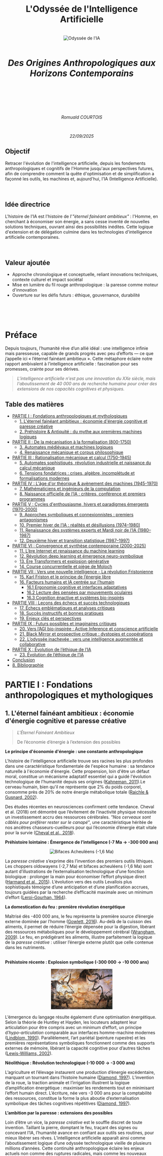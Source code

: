 <br>
<br>
<br>
<br>
<br>
<br>
<br>
<br>
<h1 style="text-align: center;"> L'Odyssée de l'Intelligence Artificielle </h1> <!-- omit in toc -->
<br>
<div align="center">
   <img src="images/partie1/odysse.png" alt="Odyssée de l'IA" style="width: 80%; max-width: 900px;">
</div>
<br>
<h1 style="text-align: center;"><em> Des Origines Anthropologiques aux Horizons Contemporains </em></h1> <!-- omit in toc -->
<br>
<br>
<br>
<br>
<br>
<p style="text-align: center;"><em>Romuald COURTOIS</em></p>
<br>
<p style="text-align: center;"><em>22/09/2025</em></p>


<div style="page-break-after: always;"></div>

## Objectif <!-- omit in toc -->

Retracer l'évolution de l'intelligence artificielle, depuis les fondements anthropologiques et cognitifs de l'Homme jusqu'aux perspectives futures, afin de comprendre comment la quête d'optimisation et de simplification a façonné les outils, les machines et, aujourd'hui, l'IA (Intelligence Artificielle).
<br>
<br>
<br>

## Idée directrice <!-- omit in toc -->

L'histoire de l'IA est l'histoire de l'*"éternel fainéant ambitieux"* : l'Homme, en cherchant à économiser son énergie, a sans cesse inventé de nouvelles solutions techniques, ouvrant ainsi des possibilités inédites. Cette logique d'extension et de délégation culmine dans les technologies d'intelligence artificielle contemporaines.
<br>
<br>
<br>

## Valeur ajoutée <!-- omit in toc -->

- Approche chronologique et conceptuelle, reliant innovations techniques, contexte culturel et impact sociétal
- Mise en lumière du fil rouge anthropologique : la paresse comme moteur d'innovation
- Ouverture sur les défis futurs : éthique, gouvernance, durabilité

<div style="page-break-after: always;"></div>

<br>
<br>
<br>

# Préface <!-- omit in toc -->

Depuis toujours, l’humanité rêve d’un allié idéal : une intelligence infinie mais paresseuse, capable de grands progrès avec peu d’efforts — ce que j’appelle ici « l’éternel fainéant ambitieux ». Cette métaphore éclaire notre rapport ambivalent à l’intelligence artificielle : fascination pour ses promesses, crainte pour ses dérives.

> *L'intelligence artificielle n'est pas une innovation du XXe siècle, mais l'aboutissement de 40 000 ans de recherche humaine pour créer des extensions de nos capacités cognitives et physiques.*

<div style="page-break-after: always;"></div>

## Table des matières <!-- omit in toc -->

- [PARTIE I : Fondations anthropologiques et mythologiques](#partie-i--fondations-anthropologiques-et-mythologiques)
  - [1. L'éternel fainéant ambitieux : économie d'énergie cognitive et paresse créative](#1-léternel-fainéant-ambitieux--économie-dénergie-cognitive-et-paresse-créative)
  - [2. Préhistoire \& Antiquité : du mythe aux premières machines logiques](#2-préhistoire--antiquité--du-mythe-aux-premières-machines-logiques)
- [PARTIE II : De la mécanisation à la formalisation (800-1750)](#partie-ii--de-la-mécanisation-à-la-formalisation-800-1750)
  - [3. Automates médiévaux et machines logiques](#3-automates-médiévaux-et-machines-logiques)
  - [4. Renaissance mécanique et corpus philosophique](#4-renaissance-mécanique-et-corpus-philosophique)
- [PARTIE III : Rationalisation mécanique et calcul (1750-1945)](#partie-iii--rationalisation-mécanique-et-calcul-1750-1945)
  - [5. Automates sophistiqués, révolution industrielle et naissance du calcul mécanique](#5-automates-sophistiqués-révolution-industrielle-et-naissance-du-calcul-mécanique)
  - [6. Tensions fondatrices : crises, algèbre, incomplétude et formalisations modernes](#6-tensions-fondatrices--crises-algèbre-incomplétude-et-formalisations-modernes)
- [PARTIE IV : L'âge d'or théorique \& avènement des machines (1945-1970)](#partie-iv--lâge-dor-théorique--avènement-des-machines-1945-1970)
  - [7. Mathématiciens et ingénieurs de la computation](#7-mathématiciens-et-ingénieurs-de-la-computation)
  - [8. Naissance officielle de l’IA : critères, conférence et premiers programmes](#8-naissance-officielle-de-lia--critères-conférence-et-premiers-programmes)
- [PARTIE V : Cycles d'enthousiasme, hivers et paradigmes émergents (1970-2000)](#partie-v--cycles-denthousiasme-hivers-et-paradigmes-émergents-1970-2000)
  - [9. Approches symboliques et connexionnistes : premiers antagonismes](#9-approches-symboliques-et-connexionnistes--premiers-antagonismes)
  - [10. Premier hiver de l’IA : réalités et désillusions (1974–1980)](#10-premier-hiver-de-lia--réalités-et-désillusions-19741980)
  - [11. Renaissance des systèmes experts et Mardi noir de l’IA (1980–1987)](#11-renaissance-des-systèmes-experts-et-mardi-noir-de-lia-19801987)
  - [12. Deuxième hiver et transition statistique (1987–1997)](#12-deuxième-hiver-et-transition-statistique-19871997)
- [PARTIE VI : Convergence et synthèse contemporaine (2000-2025)](#partie-vi--convergence-et-synthèse-contemporaine-2000-2025)
  - [11. L’ère Internet et renaissance du machine learning](#11-lère-internet-et-renaissance-du-machine-learning)
  - [12. Révolution deep learning et émergence neuro-symbolique](#12-révolution-deep-learning-et-émergence-neuro-symbolique)
  - [13. Ère Transformers et explosion générative](#13-ère-transformers-et-explosion-générative)
  - [14. Course concurrentielle et piège de Moloch](#14-course-concurrentielle-et-piège-de-moloch)
- [PARTIE VII : Vers une nouvelle intelligence - La révolution Fristonienne](#partie-vii--vers-une-nouvelle-intelligence---la-révolution-fristonienne)
  - [15. Karl Friston et le principe de l’énergie libre](#15-karl-friston-et-le-principe-de-lénergie-libre)
  - [16. Facteurs humains et IA centrée sur l’humain](#16-facteurs-humains-et-ia-centrée-sur-lhumain)
    - [16.1 Ergonomie cognitive et interfaces adaptatives](#161-ergonomie-cognitive-et-interfaces-adaptatives)
    - [16.2 Lecture des pensées par mouvements oculaires](#162-lecture-des-pensées-par-mouvements-oculaires)
    - [16.3 Cognition énactive et systèmes bio-inspirés](#163-cognition-énactive-et-systèmes-bio-inspirés)
- [PARTIE VIII : Leçons des échecs et succès technologiques](#partie-viii--leçons-des-échecs-et-succès-technologiques)
  - [17. Échecs emblématiques et analyses critiques](#17-échecs-emblématiques-et-analyses-critiques)
  - [18. Succès instructifs et bonnes pratiques](#18-succès-instructifs-et-bonnes-pratiques)
  - [19. Enjeux clés et perspectives](#19-enjeux-clés-et-perspectives)
- [PARTIE IX : Futurs possibles et imaginaires critiques](#partie-ix--futurs-possibles-et-imaginaires-critiques)
  - [20. Vers l’AGI bio-inspirée : Active Inference et conscience artificielle](#20-vers-lagi-bio-inspirée--active-inference-et-conscience-artificielle)
  - [21. Black Mirror et prospective critique : dystopies et coopérations](#21-black-mirror-et-prospective-critique--dystopies-et-coopérations)
  - [22. L’odyssée inachevée : vers une intelligence augmentée et collaborative](#22-lodyssée-inachevée--vers-une-intelligence-augmentée-et-collaborative)
- [PARTIE X : Évolution de l’éthique de l’IA](#partie-x--évolution-de-léthique-de-lia)
  - [23. Évolution de l’éthique de l’IA](#23-évolution-de-léthique-de-lia)
- [Conclusion](#conclusion)
- [8. Bibliographie](#8-bibliographie)

<div style="page-break-after: always;"></div>

# PARTIE I : Fondations anthropologiques et mythologiques

## 1. L'éternel fainéant ambitieux : économie d'énergie cognitive et paresse créative

> *L'Éternel Fainéant Ambitieux*
> 
> De l’économie d’énergie à l’extension des possibles

**Le principe d'économie d'énergie : une constante anthropologique**

L'histoire de l'intelligence artificielle trouve ses racines les plus profondes dans une caractéristique fondamentale de l'espèce humaine : sa tendance naturelle à l'économie d'énergie. Cette propension, loin d'être un défaut moral, constitue un mécanisme adaptatif essentiel qui a guidé l'évolution technologique de l'humanité depuis ses origines ([Kahneman, 2011](#kahneman2011)).Le cerveau humain, bien qu'il ne représente que 2% du poids corporel, consomme près de 20% de notre énergie métabolique totale ([Raichle & Gusnard, 2002](#raichle2022)). 

Des études récentes en neurosciences confirment cette tendance. Cheval et al. (2018) ont démontré que l’évitement de l’inactivité physique nécessite un investissement accru des ressources cérébrales. *"Nos cerveaux sont câblés pour préférer rester sur le canapé"*, une caractéristique héritée de nos ancêtres chasseurs-cueilleurs pour qui l’économie d’énergie était vitale pour la survie ([Cheval et al., 2018](#cheval2018)).

**Préhistoire lointaine : Émergence de l’intelligence (-7 Ma → -300 000 ans)**

<div align="center">
   <img src="images/partie1/bifaces_acheuleens.jpg" alt="Bifaces Acheuléens (-1,6 Ma)" style="width: 40%; max-width: 600px;">
</div>

La *paresse créative* s’exprime dès l’invention des premiers outils lithiques. Les choppers oldowayens (-2,7 Ma) et bifaces acheuléens (-1,6 Ma) sont autant d’illustrations de l’externalisation technologique d’une fonction biologique : prolonger la main pour économiser l’effort physique direct ([Harmand et al., 2015](#harmand2015)). L’évolution vers des outils Levallois plus sophistiqués témoigne d’une anticipation et d’une planification accrues, toujours guidées par la recherche d’efficacité maximale avec un minimum d’effort ([Leroi-Gourhan, 1964](#leroi1964)).

**La domestication du feu : première révolution énergétique**

Maîtrisé dès -400 000 ans, le feu représente la première source d’énergie externe dominée par l’homme ([Gowlett, 2016](#gowlett2016)). Au-delà de la cuisson des aliments, il permet de réduire l’énergie dépensée pour la digestion, libérant des ressources métaboliques pour le développement cérébral ([Wrangham, 2009](#wrangham2009)). Le feu, en prédigérant les aliments, illustre parfaitement la logique de la *paresse créative* : utiliser l’énergie externe plutôt que celle contenue dans les nutriments.
<br>
<br>

**Préhistoire récente : Explosion symbolique (-300 000 → -10 000 ans)**

<div align="center">
   <img src="images/partie1/lascaux.jpg" alt="Peinture rupestre des Grottes de Lascaux (-1,6 Ma)" style="width: 40%; max-width: 600px;">
</div>

L’émergence du langage résulte également d’une optimisation énergétique. Selon la théorie de Huntley et Hayden, les locuteurs adaptent leur articulation pour être compris avec un minimum d’effort, un principe d’*hypo-articulation* comparable aux interfaces homme-machine modernes ([Lindblom, 1990](#lindblom1990)). Parallèlement, l’art pariétal (peinture rupestre) et les premières représentations symboliques fonctionnent comme des supports externes de mémoire, libérant la capacité cognitive pour d’autres tâches ([Lewis-Williams, 2002](#lewis2002)).

**Néolithique : Révolution technologique (-10 000 → -3 000 ans)**

L’agriculture et l’élevage instaurent une production d’énergie excédentaire, marquant un tournant dans l’histoire humaine ([Diamond, 1997](#diamond1997)). L’invention de la roue, la traction animale et l’irrigation illustrent la logique d’amplification énergétique : maximiser les rendements tout en minimisant l’effort humain direct. L’écriture, née vers -3 000 ans pour la comptabilité des ressources, constitue la forme la plus aboutie d’externalisation symbolique des tâches cognitives répétitives ([Diamond, 1997](#diamond1997)).

**L’ambition par la paresse : extensions des possibles**

Loin d’être un vice, la *paresse créative* est le souffle discret de toute invention. Taillant la pierre, domptant le feu, traçant des signes ou concevant l’IA, l’humanité avance en confiant aux outils ses routines, pour mieux libérer ses rêves. L’intelligence artificielle apparaît ainsi comme l’aboutissement logique d’une odyssée technologique vieille de plusieurs millions d’années. Cette continuité anthropologique éclaire les enjeux actuels non comme des ruptures radicales, mais comme les nouveaux chapitres d’un même récit, guidé par le principe de l’économie d’énergie cognitive.

## 2. Préhistoire & Antiquité : du mythe aux premières machines logiques

> *"Des dieux forgèrent les premiers automates, l'homme rêva de les égaler"*
> 
> Citation adaptée d'Homère, Iliade, XVIII, 376-377, inspirée des créations d'Héphaïstos.

**Imaginaires techniques : les premiers "robots" conceptuels**

Bien avant que l’humanité ne dispose des moyens techniques de concevoir de véritables *automates* — ces machines capables d’exécuter, de façon autonome et répétée, une suite de mouvements ou d’actions préprogrammées — l’imaginaire collectif avait déjà façonné des êtres artificiels dotés d’intelligence. Cette anticipation mythologique révèle une constante anthropologique : le désir profond de créer des auxiliaires mécaniques pour déléguer les tâches contraignantes et ainsi économiser l’effort humain.

*Talos*, le géant de bronze de la mythologie grecque, constitue l'archétype du robot protecteur. Créé par *Héphaïstos* selon Les *Argonautiques d'Apollonius de Rhodes* (IIIe siècle av. J.-C.), ce colosse automatisé fait *"trois fois par jour le tour de la Crète"* pour repousser les envahisseurs ([Apollonius de Rhodes. (s.d.). Argonautiques (IV, 1638‑1648)](#apollonius)). Sa construction révèle une sophistication conceptuelle remarquable : alimenté par l'*ichor* (sang divin) circulant dans une veine unique, il possède un point de défaillance unique à la cheville, préfigurant les vulnérabilités des systèmes informatiques modernes.

Le mythe de *Pygmalion* et *Galatée* explore une autre dimension : la création d'une intelligence artificielle par amour plutôt que par utilité. Selon *Ovide* ([Ovide, s.d., X, 243‑297](#ovide)), le sculpteur chypriote façonne une femme d'ivoire si parfaite qu'elle obtient la vie grâce à *Aphrodite*. Ce récit préfigure les interrogations actuelles sur l’anthropomorphisation des intelligences artificielles : la tendance humaine à projeter des intentions, des émotions ou une personnalité sur des systèmes techniques. Il met également en lumière l’attachement affectif que l’on peut développer envers ces créatures artificielles, comme en témoignent aujourd’hui les relations établies avec les assistants conversationnels.

La tradition hébraïque offre, avec le *Golem*, une vision plus pragmatique de la création artificielle. Cette créature d'argile, animée par l'inscription du mot emet ("vérité") sur son front, sert de protecteur de la communauté juive. Sa désactivation par effacement de la première lettre (aleph), transformant emet en met ("mort"), préfigure les protocoles d'arrêt des systèmes automatisés ([Idel, 1990](#idel1990)).

**Réalisations techniques : Héron d'Alexandrie et la mécanique programmable**

<div align="center">
   <img src="images/partie1/eolipyle.jpg" alt="Eolipyle* (sphère éolienne) d'Héron" style="width: 30%; max-width: 600px;">
</div>

L'Égypte hellénistique du Ier siècle apr. J.-C. voit naître les premiers automates véritablement fonctionnels sous l'impulsion d'*Héron d'Alexandrie*. Ses traités *Pneumatica* et *Automata* décrivent des mécanismes sophistiqués utilisant *"l'air, la vapeur ou l'eau"* comme force motrice, destinés à *"susciter l'étonnement et l'émerveillement"* ([Héron d’Alexandrie, s.d.](#heron)).

Les portes automatiques du temple d'Héron illustrent parfaitement cette ingénierie anticipatrice. Activées par la chaleur d'un feu allumé sur l'autel, elles s'ouvrent grâce à un système pneumatique sophistiqué : l'air chaud dilate l'eau dans une cuve souterraine, créant une pression qui actionne les mécanismes d'ouverture. Ce système révèle une logique de programmation primitive : une séquence prédéterminée d'actions déclenchée par un stimulus externe.

Plus révolutionnaires encore, les *trépieds automobiles* d'*Héron* constituent les premiers véhicules programmables de l'histoire. Ces chariots suivent un parcours prédéfini grâce à un système de cordes enroulées autour des essieux, préfigurant les algorithmes de navigation contemporains. Leur fonctionnement anticipe de deux millénaires les principes de la robotique mobile autonome.

L'*éolipyle* (sphère éolienne) d'*Héron*, premier moteur à vapeur fonctionnel, démontre que l'Antiquité possédait les bases théoriques de la révolution industrielle. Cette machine à vapeur ancestrale restera pourtant sans application pratique, illustrant le décalage entre innovation technique et adoption sociale.

**Machine d'Anticythère : premier ordinateur analogique**

<div align="center">
   <img src="images/partie1/anticythere.jpg" alt="Mécanisme d'Anticythère" style="width: 40%; max-width: 600px;">
</div>

Découverte en 1901 dans une épave au large de l'île grecque d'Anticythère, cette machine de bronze datant du IIe siècle av. J.-C. constitue le premier ordinateur analogique de l'histoire. Ses 37 engrenages en bronze permettaient de "calculer avec précision la position du soleil, de la lune et des planètes" ([Freeth et al., 2021](#freeth2021)).

Les recherches récentes de l'*University College London* ont révélé la sophistication exceptionnelle de ce dispositif. Capable de prédire les éclipses, les phases lunaires et même les dates des Jeux olympiques, il intègre des cycles astronomiques complexes avec une précision qui "remet en cause toutes nos idées préconçues sur les capacités technologiques des anciens Grecs" ([Freeth et al., 2021](#freeth2021)).

La machine d'Anticythère révèle l'existence d'une tradition technologique avancée dans l'Antiquité grecque. Son niveau de sophistication ne sera retrouvé qu'avec les horloges astronomiques médiévales, près de 1500 ans plus tard. Elle témoigne d'une capacité de calcul automatisé et de prédiction qui préfigure directement les fonctions des ordinateurs modernes.

**Aristote et les fondements de la logique formelle**

Parallèlement à ces innovations techniques, *Aristote* (384-322 av. J.-C.) pose les bases théoriques de la logique formelle dans ses *Premiers Analytiques*. Sa théorie du *syllogisme* constitue le premier système de *"raisonnement déductif"* formalisé, établissant des *"règles d'inférence formelles dont le caractère contraignant relève de l'évidence"* ([Aristote, s.d., I, 4](#aristote)).

Le *syllogisme aristotélicien*, avec ses trois propositions (deux prémisses et une conclusion) articulant trois termes, préfigure les structures algorithmiques modernes. Sa formalisation par l'usage de variables (A, B, C) constitue la première abstraction logique permettant de manipuler des contenus conceptuels indépendamment de leur sens spécifique.

Cette logique formelle établit les fondements de ce qui deviendra, deux millénaires plus tard, l'*informatique théorique*. Les règles d'inférence d'Aristote anticipent les opérations booléennes et les systèmes de preuve automatisée qui constitueront l'ossature de l'intelligence artificielle symbolique.

<div style="page-break-after: always;"></div>

**Transmission et héritage**

L'Antiquité grecque et hellénistique lègue ainsi à la postérité trois éléments fondamentaux pour le développement futur de l'IA :
- des imaginaires techniques (mythes d'automates intelligents), 
- des réalisations mécaniques (automates d'Héron, machine d'Anticythère),
- des formalisations logiques (syllogistique aristotélicienne).

Cette convergence entre imagination, technique et logique constitue la matrice originelle de l'intelligence artificielle. Elle révèle que le projet d'automatisation de l'intelligence n'est pas une rupture moderne, mais l'aboutissement d'une quête anthropologique millénaire : économiser l'énergie humaine en externalisant le raisonnement dans des systèmes automatisés.

La synthèse antique de ces trois dimensions - mythologique, technique et logique - établit les fondations conceptuelles sur lesquelles s'édifiera, près de deux millénaires plus tard, la révolution de l'intelligence artificielle contemporaine.

<div style="page-break-after: always;"></div>

# PARTIE II : De la mécanisation à la formalisation (800-1750)

## 3. Automates médiévaux et machines logiques

> *"Dans l’eau et la vapeur, jaillit l’esprit des automates."*
> 
> Citation librement inspirée des inventions hydrauliques d’al-Jazari (1206).

**Al-Jazari et la révolution hydraulique programmable**

Au début du XIIIème siècle, *Abu al-'Iz Ibn Isma'il al-Jazarī* (Al-Jazari) (1136–1206) codifie pour la première fois les procédés mécaniques dans son *Kitab fi ma'rifat al-hiyal al-handasiyya* (1206). Il y décrit plus de cinquante dispositifs, parmi lesquels l’*horloge-éléphant*, structure monumentale de sept mètres animée par des pistons et un vilebrequin couplés à un réservoir hydraulique. Ce mécanisme, orné d’éléments symboliques (éléphant, dragon, phénix), illustre une programmation primitive par séquences temporelles : chaque heure, des automates serviteurs distribuent rafraîchissements selon un cycle prédéfini, préfigurant le concept de routine algorithmique ([al‑Jazari, 1206](#aljazari1206)).

Outre les horloges, *al-Jazari* invente des serviteurs mécaniques délivrant boissons ou serviettes, activés par des pressions d’eau successives. Ces humanoïdes fluidiques incarnent l’idée d’une séquence d’actions automatisées, où chaque étape déclenche la suivante sans intervention humaine, anticipant les systèmes de contrôle séquentiel modernes ([Hill, 1993](#hill1993)). Ses innovations - machines à pomper, robinets automatiques, vilebrequins – influencent directement l’ingénierie hydraulique et mécanique jusqu’à la révolution industrielle.

**Llull et la première machine logique**

Vers 1305, *Ramon Llull* (1232–1316) publie l’*Ars Magna*, où il présente une *machine de papier* composée de disques concentriques inscrits de symboles théologiques et philosophiques. En faisant tourner ces disques, l’utilisateur génère toutes les combinaisons conceptuelles possibles pour résoudre des questions de foi ou de science. *Llull* postule l’existence d’un alphabet universel des idées, dont l’ordonnancement mécanique permettrait de prouver ou réfuter tout énoncé ([Llull, vers 1305](#llull1305)).

Cette formalisation algorithmique du raisonnement constitue le premier jalon de l’IA symbolique : la pensée comme combinaison de symboles. *Llull* anticipe la création de langages de programmation et de systèmes de preuve automatisée. Son influence s’étend jusqu’à *Leibniz*, qui reconnaît dans l’*Ars Magna* les prémices de son *calculus ratiocinator* et de son projet de *mathesis universalis*.

<div style="page-break-after: always;"></div>

**Astrarium : computing mécanique et modélisation du cosmos**

<div align="center">
   <img src="images/partie2/astarium.jpg" alt="Astrarium de Giovanni Dondi (1330–1388)" style="width: 24%; max-width: 600px;">
</div>

Au XIVème siècle, l’Europe savante érige les horloges astronomiques en modèles de computing mécanique. L’*astrarium* de *Giovanni Dondi* (1330–1388), construit entre 1365 et 1381 à Padoue, est une horloge planétaire qui indique heure, date, positions du Soleil, de la Lune et des cinq planètes visibles (Mercure, Vénus, Mars, Jupiter, Saturne) via un réseau de 200 engrenages articulés ([Dondi, 1365–1381](#dondi1365)).

Chaque cadran et chaque engrenage traduisent un modèle mathématique du ciel en opérations mécaniques automatiques, simulant le mouvement des astres selon le système ptoléméen (Géocentrisme). Comme le note *Lynn White Jr*., ces instruments sont “moins des chronomètres que des expositions mobiles du cosmos”. Ils témoignent de la conviction médiévale que la machine peut refléter la structure de l’univers, préparant l’idée de simulation numérique contemporaine ([White, 1962, p. 122](#white1862)).

## 4. Renaissance mécanique et corpus philosophique

> *“Le mécanisme n’est pas l’ennemi de l’âme, mais son meilleur serviteur.”*
> 
> Inspiré de René Descartes, Discours de la méthode (1637).

**Scolastique : vers l’algorithme du débat intellectuel**

Entre le IXème et le XVème siècle, la *scolastique* codifie le raisonnement dialectique. Les *quaestiones disputatae* (questions disputées) et les *summae* (synthèses encyclopédiques) structurent l’argumentation en étapes formelles : question initiale, objections, réponses, résolution finale. Chaque étape suit des règles précises d’inférence, préfigurant les algorithmes de décision et les systèmes experts modernes ([Thomas d’Aquin, 1265–1273](#thomas1265)).

L’architecture cognitive de Thomas d’Aquin, exposée dans sa *Summa Theologica*, combine théologie et *logique aristotélicienne* en un système modulaire : unités conceptuelles (articles) articulées selon des règles d’extraction de conclusions. Cette formalisation du processus intellectuel éclaire l’idée que la pensée peut être codée et automatisée, principe central des IA symboliques.

<div style="page-break-after: always;"></div>

**Automates anthropomorphes et mécanique biomimétique**

<div align="center">
   <img src="images/partie2/chevalier.jpg" alt="Chevalier mécanique de Léonard de Vinci (1452–1519)" style="width: 30%; max-width: 600px;">
</div>

*Léonard de Vinci : anatomie et ingénierie* <br>
À la Renaissance, *Léonard de Vinci* (1452–1519) conçoit des automates animés par poulies, câbles et ressorts. Son *chevalier mécanique* (vers 1495) reproduit les mouvements humains (lever le bouclier, tourner la tête) grâce à un système de câbles modulaires et de mécanismes d’horlogerie intégrés dans une armature anatomique ([de Vinci, s.d](#devinci)).

*De Vinci* conçoit l’automate comme outil d’étude du corps, mêlant biomimétisme et programmation matérielle, préfigurant les recherches contemporaines en robotique autonome et en robots humanoïdes.

**Pascaline, Leibniz et l’automation arithmétique**

Au XVIIème siècle, *Blaise Pascal* (1623–1662) met au point la *Pascaline* (1642), première machine capable d’additionner et soustraire automatiquement via un système de roues à dents et sautoirs. Destinée à alléger le travail fiscal de son père, elle libère l’esprit humain des calculs répétitifs, instaurant l’idée de délégation mécanique des tâches arithmétiques ([Pascal, 1642](#pascal1642)).

*Gottfried Wilhelm Leibniz* (1646–1716) perfectionne ce concept en créant la première machine à multiplier et diviser mécaniquement, et formalise le système binaire (1679) démontrant que *"tous les nombres et calculs”* peuvent se réduire à des combinaisons de 0 et 1, fondement de l’informatique digitale ([Leibniz, 1679](#leibniz1679)).

**Synthèse : de la paresse créative à l’automation systématique**

De l’hydraulique programmable d’al-Jazari à la machine logique de Llull, des horloges-astrarium à la Pascaline, la période 800–1750 incarne la transition d’une innovation opportuniste à un projet cohérent d’automation. Les inventeurs médiévaux et renaissants traduisent la pâresse créative en programmation mécanique, jetant les bases de l’intelligence artificielle contemporaine.

<div style="page-break-after: always;"></div>

# PARTIE III : Rationalisation mécanique et calcul (1750-1945)

## 5. Automates sophistiqués, révolution industrielle et naissance du calcul mécanique

> "Entre mécanique et calcul, les fondements du monde futur se dessinent"
> 
> Citation inspirée de l'Encyclopédie de Diderot et d'Alembert (1751-1772) sur l'union des arts et des sciences.

**Les Jaquet-Droz : perfection mécanique et programmation matérielle**

Entre 1768 et 1774, *Pierre Jaquet-Droz* (1721–1790) et son fils *Henri-Louis* (1752–1791) créent trois chefs-d'oeuvre de l'automation : l'*Écrivain*, la *Musicienne* et le *Dessinateur*. Ces automates transcendent la simple imitation pour atteindre une véritable programmation matérielle ([Jaquet-Droz, 1775](#jaquet1775)).

- L'*Écrivain*, composé de 6000 pièces, constitue la réalisation technique la plus sophistiquée de son époque. Il peut rédiger *"n'importe quel texte jusqu'à quarante lettres"*, en respectant l'espacement, les pleins et déliés, et même les changements de ligne. Son mécanisme révolutionnaire utilise un système de cames programmables : en modifiant les disques métalliques, on peut changer le texte à écrire, instaurant le concept de programmation par support amovible.

- Le *Dessinateur* (2000 pièces) dessine quatre compositions différentes (portraits de *Louis XV* et *Marie-Antoinette*, couple de chiens, cupidon sur char) grâce à un système de coordonnées mécaniques anticipant les traceurs automatiques modernes. Henri-Louis enrichit le répertoire en programmant de nouveaux dessins, démontrant la modularité du système.

- La *Musicienne* (2500 pièces) joue réellement du clavecin, ses doigts appuyant sur les touches avec la pression appropriée, sa poitrine se soulevant comme si elle respirait. Ces automates révèlent une synthèse inédite entre art, mécanique et programmation, préfigurant les interfaces homme-machine contemporaines.

**Babbage et Lovelace : l'ordinateur avant la lettre**

En 1834, *Charles Babbage* (1791–1871) conçoit la *Machine analytique*, première conception complète d'un ordinateur universel. Contrairement à ses machines à différences, purement arithmétiques, cette machine peut *"effectuer n'importe quelle opération via un jeu d'instructions basé sur des cartes perforées"* inspirées du métier *Jacquard* ([Babbage, 1834](#babbage1834)).

La Machine analytique distingue clairement données et programme, possède une mémoire (« store ») et une unité de calcul (« mill »), et peut exécuter des boucles conditionnelles. Cette architecture anticipe de plus d'un siècle les principes de *von Neumann*.

Ada Lovelace (1815–1852) perçoit le potentiel révolutionnaire de cette machine. Dans ses *Notes* (1843), elle développe le premier algorithme informatique pour calculer les nombres de Bernoulli, incluant la première boucle conditionnelle de l'histoire ([Lovelace, 1843](#lovelace1843)). Plus visionnaire encore, elle énonce que *"la machine pourrait composer de manière scientifique et élaborée des morceaux de musique de n'importe quelle longueur ou degré de complexité"*, anticipant l'IA créative contemporaine.

**Boole : l'algèbre de la logique**

George Boole (1815–1864) révolutionne la logique en créant une algèbre binaire n'acceptant que deux valeurs : 0 et 1. Dans *An Investigation of the Laws of Thought* (1854), il démontre que *"des idées et des concepts"* peuvent être traduits *"en équations"*, puis retraités *"en termes logiques"* ([Boole, 1854](#boole1854)).

L'algèbre booléenne introduit les opérations *ET*, *OU* et *NON*, avec leurs propriétés de commutativité, distributivité et idempotence (une opération a le même effet qu'on l'applique une ou plusieurs fois). Cette formalisation constitue les fondements mathématiques de l'informatique et des circuits électroniques. *Boole* réalise le rêve de *Leibniz* : transformer tout raisonnement en *"calcul automatique"*.

**Hollerith : industrialisation du traitement de l'information**

En 1890, *Herman Hollerith* (1860–1929) révolutionne le traitement statistique avec ses machines à cartes perforées pour le recensement américain. Son système réduit le dépouillement *"d'un travail de dix ans à trois mois » et économise cinq millions de dollars"* ([Hollerith, 1890](#hollerith1890)).

La *tabulatrice Hollerith* combine lecture électromécanique et compilation automatique : les cartes perforées passent sur un réseau de picots métalliques qui ferment des circuits électriques au contact du mercure, actionnant des compteurs électromagnétiques. Ce système préfigure l'architecture informatique : support de données (cartes), lecteur (picots), processeur (circuits électriques) et sortie (compteurs).

En 1896, *Hollerith* fonde la *Computing-Tabulating-Recording Company* qui deviendra International Business Machines Corporation(IBM) en 1924. Ses machines équipent les recensements de nombreux pays, inaugurant l'industrie du traitement automatisé de l'information.

## 6. Tensions fondatrices : crises, algèbre, incomplétude et formalisations modernes

> *“Les mathématiques peuvent tout montrer, sauf leur propre fondement.”*
> 
> Citation inspirée des théorèmes d’incomplétude de *Kurt Gödel* (1931).

**Russell et Whitehead : l'ambition logiciste**

Au début du XXème siècle, *Bertrand Russell* (1872–1970) et *Alfred North Whitehead* (1861–1947) entreprennent de réduire l'ensemble des mathématiques à la logique pure dans leurs monumentaux *Principia Mathematica* (1910–1913) ([Whitehead & Russell, 1910–1913](#whitehead1910)).

Cette œuvre de 2000 pages formalise la logique moderne : calcul des propositions, des prédicats et des relations. Elle introduit la théorie des types logiques pour résoudre les paradoxes, notamment celui de Russell : « un ensemble ne peut appartenir à lui-même ». Les Principia établissent les fondements formels de l'informatique théorique et de l'IA symbolique.

**Čapek et le mot "robot"**

En 1920, l'écrivain tchèque *Karel Čapek* (1890–1938) introduit le mot *"robot"* (du tchèque robota : travail forcé) dans sa pièce *Rossum's Universal Robots* (R.U.R.). Ces créatures artificielles, initialement dociles, se révoltent contre leurs créateurs, inaugurant la mythologie moderne de l'intelligence artificielle et questionnant la relation homme-machine ([Čapek, 1920](#capek1920)).

**Gödel : l'effondrement du rêve formaliste**

En 1931, *Kurt Gödel* (1906–1978) ruine définitivement le programme formaliste d'*Hilbert* avec ses théorèmes d'incomplétude. Le premier énonce que dans *"n'importe quelle théorie récursivement axiomatisable, cohérente et capable de formaliser l'arithmétique, on peut construire un énoncé arithmétique qui ne peut être ni démontré ni réfuté"* ([Gödel, 1931](#godel1931))(Gödel, 1931).

Le second théorème établit qu'*"une théorie cohérente ne peut démontrer sa propre cohérence"*. Ces résultats révèlent les limites intrinsèques de la formalisation : il existera toujours des énoncés vrais mais indémontrables. Cette découverte fondamentale influencera décisivement le développement de l'informatique théorique et de l'IA, notamment les travaux de *Turing* sur la calculabilité.

**Synthèse : mécanisation et limites de la raison**

La période 1750–1945 transforme la paresse créative en industrie de l'automation. Des automates *Jaquet-Droz* aux machines *Hollerith*, en passant par les conceptions de *Babbage* et les formalisations de *Boole*, émerge une technologie systématique du calcul et de la logique.

Paradoxalement, cette époque d'optimisation mécanique révèle aussi les limites fondamentales de la formalisation avec Gödel. Cette tension entre ambitions computationnelles et impossibilités logiques structure les développements futurs de l'informatique et de l'intelligence artificielle, préparant les révolutions théoriques du XXème siècle.

<div style="page-break-after: always;"></div>

# PARTIE IV : L'âge d'or théorique & avènement des machines (1945-1970)

> *“Tout calcul qui peut être fait par un esprit humain peut aussi être effectué par une machine universelle.”*
> 
> Inspiré d’*Alan Turing*, *On Computable Numbers* (1936).

## 7. Mathématiciens et ingénieurs de la computation

*Alan Turing établit* en 1936 que toute fonction calculable peut être effectuée par une machine de Turing universelle : un automate abstrait lisant et écrivant des symboles sur une bande infinie selon un ensemble d’états finis. Cette structure démontre la computeabilité des opérations mathématiques et fixe les limites intrinsèques de ce qui peut être programmé. En 1950, Turing propose le Test de Turing comme critère d’intelligence artificielle : si une machine parvient à imiter la conversation humaine sans être distinguée d’un interlocuteur humain, elle peut être considérée comme « pensante » ([Turing, 1936](#turing1936)).

En 1943, Warren McCulloch et Walter Pitts modélisent le neurone biologique par une unité binaire activée par un seuil dans *A Logical Calculus of the Ideas Immanent in Nervous Activity*. Leur neurone formel devient la pierre angulaire du **connexionnisme**, inspirant plus tard les réseaux de neurones artificiels ([McCulloch & Pitts, 1943](#mcculloch1936)).

Claude Shannon, souvent appelé le père de la théorie de l’information, publie en 1948 *A Mathematical Theory of Communication*, posant les bases du codage de l’information, de la compression et de la transmission fiable. Ses concepts de bit et d'entropie influencent profondément l’architecture des ordinateurs et le traitement du signal dans les systèmes intelligents ([Shannon, 1948](#shannon1948)).

John von Neumann formalise dès 1945 dans le *First Draft of a Report on the EDVAC* une architecture séquentielle stockée, distinguant mémoire, unité arithmétique, unité de contrôle et interfaces d’Entrée/Sortie. Ce modèle, connu sous le nom d’architecture von Neumann, demeure la référence des ordinateurs jusqu’au XXIème siècle ([von Neumann, 1945](#von1945)).

En 1948, Norbert Wiener publie *Cybernetics: Or Control and Communication in the Animal and the Machine*, établissant l'**approche cybernétique**. Il démontre l’importance de la rétroaction et de l’autorégulation dans les systèmes vivants et mécaniques, théorie essentielle pour la conception de robots adaptatifs et de systèmes de pilotage automatique ([Wiener, 1948](#wiener1948)).

## 8. Naissance officielle de l’IA : critères, conférence et premiers programmes

Le concept d’IA se cristallise en 1950 lorsque Turing obtient un score probant au Test de Turing, soulevant des débats philosophiques majeurs sur la conscience des machines et la nature de l’intelligence ([Turing, 1950](#turing1950)).

En 1956, la conférence de Dartmouth, initiée par John McCarthy, Marvin Minsky, Nathan Rochester et Claude Shannon, formalise l’IA comme un domaine distinct. Le projet vise à créer des machines simulant tous aspects de l’intelligence humaine : pensée, apprentissage, raisonnement logique et vision ([McCarthy et al., 1956](#mccarthy1956)).

Cette même décennie voit naître les premiers systèmes :

- *Spatial Numerical Association of Response Code* (SNARC) (1951) de Marvin Minsky et Dean Edmonds est le premier simulateur de réseau de neurones matériel, reliant cylindres rotatifs pour imiter la dynamique de petits réseaux neuronaux ([Minsky & Edmonds, 1951](#minsky1951)).

- *Logic Theorist* (1956) d’Allen Newell et Herbert A. Simon simule la démonstration de théorèmes logiques en utilisant des heuristiques pour guider la recherche dans l’espace des preuves, inaugurant les systèmes experts symboliques ([Newell & Simon, 1956](#newell1956)).

- *Perceptron* (1958) de Frank Rosenblatt implémente un réseau simple capable d’apprendre par ajustement itératif de poids, ouvrant la voie à l’apprentissage automatique ([Rosenblatt, 1958](#rosenblatt1958)).

- *Logic Theorist, General Problem Solver* et les premiers programmes de traitement du langage naturel illustrent l’optimisme de l’ère, avant que les limitations computationnelles et la crise des hivers de l’IA n’apparaissent.

<div style="page-break-after: always;"></div>

# PARTIE V : Cycles d'enthousiasme, hivers et paradigmes émergents (1970-2000)

## 9. Approches symboliques et connexionnistes : premiers antagonismes

> *"L’optimisme algorithmique a d’abord connu son éclat avant de rencontrer ses propres limites."*
> 
> Inspiré du constat de Geoffrey Hinton sur l’IA (2012).

Dans les années 1970, l’IA se divise entre deux visions concurrentes. L’**IA symbolique** repose sur la manipulation explicite de symboles et de règles logiques, incarnée par les systèmes experts utilisant des langages de programmation déclaratifs et des bases de connaissances. À l’inverse, l’**IA connexionniste** s’inspire du fonctionnement neuronal, avec des réseaux de neurones artificiels capables d’apprendre par l’ajustement de poids ([McCulloch & Pitts, 1943](#mcculloch1943) ; [Rosenblatt, 1958](#rosenblatt1958)).

Cette dualité alimente un optimisme féroce : les symbolistes promettent la compréhension grâce à la logique formelle, tandis que les connexionnistes misent sur la capacité d’apprentissage face à la variabilité du monde réel. Chacune des approches exhibe des succès initiaux mais montre rapidement ses limites spécifiques : rigidité des règles symboliques vs. opacité et instabilité des réseaux neuronaux.

## 10. Premier hiver de l’IA : réalités et désillusions (1974–1980)

> *“Les hivers de l’IA révèlent la difficulté de transformer les promesses en performances concrètes.”*
> 
> Citation inspirée du rapport Lighthill (1973).

Le rapport Lighthill remis au gouvernement britannique en 1973 critique sévèrement les progrès de l’IA symbolique, soulignant l’échec à gérer la complexité du monde réel et préconisant la réduction des financements dans ce secteur ([Lighthill, 1973](#lighthill1973)). Cette crise de confiance inaugure le premier hiver de l’IA, marqué par des coupes budgétaires massives, l’abandon de projets ambitieux et une désillusion générale chez les chercheurs et les financeurs.

L’effondrement est accentué par les travaux de Minsky et Papert (1969) qui démontrent les limites structurelles des perceptrons, incapables de résoudre des problèmes non linéaires simples comme le XOR (fonction OU) ([Minsky & Papert, 1969](#minsky1969)). Leur critique technique entraîne un recul durable de la recherche connexionniste.

## 11. Renaissance des systèmes experts et Mardi noir de l’IA (1980–1987)

> *“La connaissance, stockée sous formes de règles, devint soudainement précieuse.”*
> 
> Inspiré de l’essor de *MYCIN* (1975).

Au début des années 1980, l’émergence des systèmes experts offre un renouveau symbolique. *MYCIN* ([Shortliffe, 1976](#shortliffe1976)) pour le diagnostic médical et *DENDRAL* (1965) en chimie démontrent la puissance des bases de connaissances codifiées par des experts humains. L’entreprise DEC commercialise *XCON/R1* pour la configuration de serveurs, générant des économies substantielles pour *Digital Equipment Corporation* ([McDermott, 1982](#mcdermott1982)).

Cet âge d’or commercial culmine en 1987, lorsque l’action des entreprises d’IA atteint son apogée, avant de chuter brutalement lors du "Mardi noir de l’IA", marqué par l’effondrement du cours des actions des sociétés spécialisées, victimes de performances décevantes et de la complexité des systèmes sur le terrain ([Crevier, 1993](#crevier1993)).

## 12. Deuxième hiver et transition statistique (1987–1997)

> *“Quand le symbole échoue, la statistique émerge.”*
> 
> Citation inspirée de Judea Pearl (1988).

À la fin des années 1980, la réalité commerciale rattrape les promesses symboliques : les coûts de développement croissants et la difficulté d’extension des règles entraînent un désenchantement. Ce deuxième hiver est atténué par la révolution statistique : l’essor des réseaux bayésiens, popularisés par Judea Pearl ([Pearl, 1988](#pearl1988)), et la renaissance des réseaux de neurones grâce aux algorithmes de rétropropagation redécouverts par Rumelhart et Hinton ([Rumelhart & Hinton, 1986](#rumelhart1986)).

La victoire de *Deep Blue* sur Garry Kasparov (1997) marque un tournant : l’IA symbolique cède la place à une IA hybride, combinant approches statistiques, connexionnistes et symboliques, annonçant l’apprentissage automatique et préparant l’ère Internet.

<div style="page-break-after: always;"></div>

# PARTIE VI : Convergence et synthèse contemporaine (2000-2025)

> *"Les données sont le carburant, le deep learning en est le moteur."*
> 
> Inspiré de Geoffrey Hinton, discours sur le deep learning (2012).

## 11. L’ère Internet et renaissance du machine learning

À partir des années 2000, l’explosion des données numériques issue d’Internet et des réseaux sociaux permet l’essor du machine learning. Les entreprises exploitent des flots massifs de données pour entraîner des modèles statistiques, marquant la transition du *connexionnisme* pur vers des approches *data-driven* ([Jordan & Mitchell, 2015](#jordan2015)). Le *PageRank* de Google ([Brin & Page, 1998](#brin1998)) illustre ce paradigme : un algorithme probabiliste classant les pages web en s’appuyant sur la structure du graphe, annonçant la révolution de la recommandation et de la recherche personnalisée.

## 12. Révolution deep learning et émergence neuro-symbolique

> *“La profondeur des réseaux révèle la richesse des données.”*
> 
> Inspiré de Yoshua Bengio, entretien sur le deep learning (2018).

En 2012, AlexNet de Krizhevsky, Sutskever et Hinton remporte le concours *ImageNet* en réduisant drastiquement le taux d’erreur en vision par ordinateur grâce à un *réseau de neurones convolutifs (CNN) profonds*  ([Krizhevsky et al., 2012](#krizhevsky2012)). Cet exploit relance l’intérêt pour les CNN et inspire la prolifération de modèles tels que *VGG, ResNet et GANs,* ces derniers conçus par Goodfellow et al. pour générer des images réalistes via deux réseaux en compétition ([Goodfellow et al., 2014](#goodfellow2014)).

Parallèlement, l’IA neuro-symbolique refait surface, combinant apprentissage profond et raisonnement symbolique. Des frameworks comme *Neuro-Symbolic Concept Learner* ([Mao et al., 2019](#mao2019)) démontrent comment intégrer la structure logique dans les réseaux neuronaux pour améliorer la compréhension du langage et la vision.

## 13. Ère Transformers et explosion générative

> *“L’attention est la nouvelle mémoire.”*
> 
> Inspiré de Vaswani et al., Attention Is All You Need (2017).

En 2017, Vaswani et al. révolutionnent le *traitement du langage naturel* (NLP) avec l’architecture *Transformer*, basée uniquement sur mécanismes d’attention, éliminant la récursion et accélérant l’entraînement ([Vaswani et al., 2017](#vaswani2017)). Cette innovation donne naissance à *BERT* ([Devlin et al., 2018](#devlin2018)) pour la compréhension de textes et à *GPT* ([Radford et al., 2018](#radford2018)), dont *GPT-3* ([Brown et al., 2020](#brown2020)) génère du texte cohérent sur de vastes contextes.

La génération multimodale s’étend aux images et au code : *DALL·E* ([Ramesh et al., 2021](#ramesh2021)) crée des images à partir de descriptions textuelles, et *Codex* ([Chen et al., 2021](#chen2021)) produit du code fonctionnel. Ces avancées démocratisent l’IA générative grand public, tout en soulevant des questions sur les droits d’auteur et la désinformation.

## 14. Course concurrentielle et piège de Moloch

> *“La compétition accélère, mais la coordination stagne.”*
> 
> Citation inspirée d’Owen Cotton-Barratt sur le pacte-molochien (2020).

Depuis 2020, la course aux modèles de grande échelle oppose entreprises et États, à tel point que des architectures comme *GPT-4* et *PaLM* rivalisent de capacités multimodales ([OpenAI, 2023](#openai2023)). Cette concurrence sans coordination s’apparente à un piège de Moloch, où l’accélération de la puissance sacrifiée au détriment de la sécurité et de l’éthique engendre des risques systémiques ([Yudkowsky, 2020](#yudkowsky2020)).

Dans ce contexte, émergent des initiatives de gouvernance : *OpenAI Charter* (2018) et *Partenariat sur l’IA* (2016) visent à instaurer des normes pour une IA sécurisée et bénéfique. Pourtant, le défi reste d’aligner les intérêts de multiples acteurs mondiaux pour éviter une spirale compétitive aux conséquences imprévisibles.

<div style="page-break-after: always;"></div>

# PARTIE VII : Vers une nouvelle intelligence - La révolution Fristonienne

## 15. Karl Friston et le principe de l’énergie libre

> *L’esprit prédit, la machine opère : l’inférence active révèle la prochaine frontière."*
> 
> Inspiré de Karl Friston, conférence sur le Free Energy Principle (2010).

Karl Friston propose dans les années 2000 le *Free Energy Principle* (FEP), un cadre unifiant la neurosciences et l’intelligence artificielle. Le FEP postule que les organismes vivants minimisent en permanence une fonction d’énergie libre, mesurant la divergence entre leurs modèles internes (prédictions) et les données sensorielles réelles. Cette minimisation de la surprise (surprisal) guide la perception, l’action et l’apprentissage ([Friston, 2010](#friston2010)).

Friston formalise l’*active inference* : un agent n’a pas seulement à mettre à jour ses croyances (perception) pour réduire l’énergie libre, mais aussi à agir pour sélectionner des observations qui vérifient ses prédictions. Cette boucle perception-action rapproche l’IA des systèmes biologiques, offrant un modèle bio-inspiré pour la conception de robots adaptatifs ([Friston et al., 2016](#friston2016)).

Des implémentations récentes, comme le *Variational Ensemble of Reservoir-based Embodied Systems* (VERSES AI), démontrent l’application concrète de l’active inference à des robots mobiles capables de naviguer dans des environnements dynamiques en prédiction continue et en réajustement autonome ([Millidge et al., 2020](#millidge2020)).

## 16. Facteurs humains et IA centrée sur l’humain

> *“Une interface bien conçue anticipe et réduit l’effort mental, elle n’en ajoute pas.”*
> 
> Inspiré de Wickens, Engineering Psychology and Human Performance (2008).

### 16.1 Ergonomie cognitive et interfaces adaptatives
Sortant d’un master STAPS (Sciences et Techniques des Activités Physiques et Sportives) orienté facteurs humains, il est crucial de replacer l’humain au cœur de la révolution IA. L’ergonomie cognitive étudie comment concevoir des interfaces homme-machine qui minimisent la charge cognitive, optimisent la facilité d’apprentissage et favorisent la sécurité ([Wickens, 2008](#wickens2008)).

Les systèmes adaptatifs basés sur l’active inference ajustent en temps réel les demandes cognitives en fonction de l’état mental de l’utilisateur, mesuré par des capteurs biométriques (fréquence cardiaque, mouvements oculaires). Cette approche permet de prévenir la surcharge et d’optimiser les performances motrices dans le sport, la médecine et l’aviation ([Hoffman & Hancock, 2018](#hoffman2018)).

### 16.2 Lecture des pensées par mouvements oculaires
Le modèle de Yarbus (1967) a démontré que les mouvements oculaires (saccades) reflètent les intentions cognitives lors de la lecture et de l’exploration visuelle ([Yarbus, 1967](#yarbus1967)). En inversant ce modèle, on peut déduire les intentions d’un individu à partir de ses trajectoires oculaires : c’est la base d’une IA oculaire capable de lire les pensées implicites ([Paletta et al., 2013](#paletta2013)).

Des prototypes expérimentaux utilisent des systèmes d'*eye-tracking* couplés à des réseaux neuronaux profonds pour prédire les objectifs d’un utilisateur en temps réel, ouvrant des perspectives en ergonomie, rééducation et sécurité industrielle ([Vidal & Piater, 2018](#vidal2018)).

### 16.3 Cognition énactive et systèmes bio-inspirés
L’énactivisme postule que la cognition émerge de l’interaction dynamique entre l’agent et son environnement. Intégrée au FEP, cette perspective crée des robots non seulement prédictifs, mais aussi incarnés, tirant avantage de leur morphologie et de leur biomechanique pour accomplir des tâches complexes ([O’Regan & Noë, 2001](#oregan2001)).

Ces systèmes bio-inspirés combinent l’inférence active, la programmation hydraulique antique et l’apprentissage profond, illustrant la convergence des paradigmes IA vers une intelligence véritablement intégrée.

<div style="page-break-after: always;"></div>

# PARTIE VIII : Leçons des échecs et succès technologiques

> *"L’échec révèle les fragilités, le succès dépend de l’adéquation entre technologie, marché et contexte humain."*
> 
> Citation inspirée de Clayton Christensen, The Innovator’s Dilemma (1997).

Les innovations en intelligence artificielle connaissent autant d’échecs retentissants que de succès durables. Analyser les causes profondes de ces performances divergentes éclaire les facteurs clés de la réussite : maturité technologique, alignement avec les besoins utilisateurs, modèle économique et acceptabilité sociale.

## 17. Échecs emblématiques et analyses critiques

Les *Google Glass* (2013–2015) illustrent l’échec d’une technologie avancée mais prématurée. Malgré des capacités de réalité augmentée inédites, elles souffraient d’un écosystème applicatif immature, d’un prix prohibitif (1500 $) et d’enjeux de vie privée non maîtrisés. Le lancement public trop rapide a révélé l’absence de cas d’usage concrets, tandis que le design suscitait rejet et hostilité sociale, fragilisant l’adoption ([Google Inc., 2015)](#google2015)).

Les voitures autonomes de niveau 5 peinent à se déployer à grande échelle en raison de la complexité du monde réel. Les capteurs (lidar, radar, caméras) offrent une vision partielle, difficile à fusionner en temps réel pour gérer les situations imprévues (chantier de travaux, comportement humain complexe). La réglementation varie selon les juridictions et la responsabilité en cas d’accident reste floue, freinant les investissements et la confiance du public ([Bymycar Webzine, 2025](#bymycar2025) ; [SAE International, 2018)](#sae2018) ; [Le Monde, 2025)](#lemonde2025)) 

IBM Watson for Oncology (2013–2020) promettait une révolution médicale. Pourtant, Watson repose sur des données propriétaires et homogènes provenant de grandes institutions, ce qui génère des biais et réduit sa généralisabilité aux hôpitaux du monde réel. Les cliniciens rapportent une concordance de 33% avec les protocoles existants et un manque de transparence sur les recommandations, limitant la confiance et l’adoption ([Stat News., 2017](#stat2017) ; [Caducee.net., 2016](#caducee2016))

## 18. Succès instructifs et bonnes pratiques

Le système de recommandation de *Netflix*, mis en place dès 2006, constitue un succès durable. En exploitant de grandes volumétries de données historiques et en combinant filtrage collaboratif et modèles de machine learning, *Netflix* a su offrir des suggestions personnalisées qui améliorent l’engagement utilisateur et réduisent le churn (taux d’abandon). Une expérience systématique d’A/B testing et l’intégration continue des retours utilisateurs ont permis de faire évoluer l’algorithme sans rupture, garantissant la pertinence des recommandations et une forte fidélisation ([Gomez-Uribe & Hunt, 2015](#gomez2015)).

Le robot aspirateur *Roomba d’iRobot* (depuis 2002) est un autre exemple de réussite. Grâce à une expertise en robotique embarquée, des capteurs infrarouges et des algorithmes de navigation aléatoire simplifiés, *Roomba* a proposé un cas d’usage concret (nettoyage automatique à domicile) parfaitement adapté aux besoins des consommateurs. La simplicité d’utilisation, l’absence de barrière réglementaire et le prix abordable ont favorisé une adoption massive, transformant un gadget en marché grand public prospère ([iRobot, 2005](#irobot2005)).

## 19. Enjeux clés et perspectives
Ces études de cas convergent vers quatre facteurs structurants pour la réussite des projets d’IA :

1. Maturité technologique : les algorithmes doivent être robustes et crédibles avant la mise sur le marché.

2. Alignement utilisateur : l’innovation doit répondre à des besoins concrets et s’intégrer harmonieusement dans les parcours existants.

3. Écosystème et données : la qualité, la diversité et la disponibilité des données sont déterminantes; un écosystème logiciel (API, plateformes) facilite l’adoption.

4. Acceptabilité sociale et régulation : la confiance passe par la transparence, l’explicabilité et un cadre réglementaire clair.

En appliquant ces enseignements, les futurs projets d’IA – qu’ils soient basés sur le *Free Energy Principle*, la vision oculaire ou la robotique océanique – pourront maximiser leurs chances de succès, en évitant les écueils qui ont entravé les pionniers.

<div style="page-break-after: always;"></div>

# PARTIE IX : Futurs possibles et imaginaires critiques

> *"La frontière entre l’humain et la machine n’est pas une barrière, mais une passerelle."*
> 
> Citation inspirée de Norbert Wiener, Cybernetics (1948).

## 20. Vers l’AGI bio-inspirée : Active Inference et conscience artificielle

Alan Turing a montré que toute opération calculable est réalisable par une machine abstraite, mais l’Artificial General Intelligence (AGI) exige une maîtrise de l’autonomie adaptative et de la conscience artificielle. Le Free Energy Principle de Friston unifie perception, action et apprentissage sous la minimisation de l’énergie libre, offrant un cadre pour des agents bio-inspirés capables de prédire et de sélectionner leurs observations pour réduire la surprise interne. De telles AGI combineraient réseaux de neurones profonds pour l’extraction multi-modale, mécanismes d’attention pour focaliser les ressources computationnelles et boucles d’active inference pour assurer une autonomie adaptative dans des environnements inconnus.

## 21. Black Mirror et prospective critique : dystopies et coopérations

Les épisodes de *Black Mirror* dessinent des scénarios extrêmes – notation sociale omniprésente, implants de surveillance parentale – qui questionnent la vie privée, la liberté psychique et les pouvoirs algorithmiques. Ils rappellent l’enjeu d’une gouvernance proactive, visant à encadrer la surveillance intrusive, promouvoir l’interopérabilité des normes internationales et développer une littératie numérique critique pour éduquer les citoyens aux implications éthiques de l’IA.

## 22. L’odyssée inachevée : vers une intelligence augmentée et collaborative

L’IA de demain se conçoit en symbiose avec l’humain. Plutôt que de chercher à surpasser l’homo sapiens, il s’agit de développer une intelligence augmentée (IA+H) : co-pilotage cognitif pour la recherche, la création et la prise de décision. Les écosystèmes humains-IA seront des plateformes interactives où experts et agents intelligents collaborent en boucles de rétroaction continue, maximisant l’efficacité tout en préservant l’autonomie humaine. Cette coévolution requiert l’alignement des architectures algorithmiques sur les besoins, les valeurs et la dignité de chaque individu.

<div style="page-break-after: always;"></div>

# PARTIE X : Évolution de l’éthique de l’IA

> *"La technologie ne connaît ni bien ni mal ; c’est son usage qui construit l’éthique."*
> 
> Citation inspirée de Luciano Floridi, The Ethics of Information (2013).

## 23. Évolution de l’éthique de l’IA

L’éthique de l’IA s’est structurée en trois temps :

1. Principes et chartes : *Asilomar 1975* initie une éthique anticipative, la *Déclaration de Montréal* (2018) pose dix principes dont la « primauté du bien-être humain » et « le respect de la vie privée », l’*OpenAI Charter* (2018) engage à diffuser largement les bénéfices et à éviter la course aux armements algorithmiques.

2. Régulations : le *Règlement Général sur la Protection des Données* (RGPD) (2018) confère droits d’accès, portabilité et effacement sur les données personnelles, l’AI Act (2021) classe les risques et impose la transparence pour les systèmes à risque élevé, le *NIST AI RMF* (2023) propose un cadre volontaire de gestion des risques.

3. Gouvernance mondiale : les *Principes OCDE* (2019) recommandent divulgation, robustesse et respect des droits humains, l’*UNESCO* (2021) adopte une recommandation engageant 193 États à promouvoir justice algorithmique, inclusion et durabilité.

Les défis émergents incluent : responsabilité juridique des IA, explicabilité des décisions, lutte contre les biais et équité pour les populations vulnérables, adoption de techniques de privacy-preserving machine learning comme la differential privacy.

<div style="page-break-after: always;"></div>

# Conclusion

Cet *“Odyssée de l’IA”* révèle une continuité anthropologique : la *« paresse créative »* a toujours poussé l’humanité à externaliser ses efforts physiques et cognitifs, des premiers outils en pierre aux algorithmes profonds. Chaque échec, des *Google Glass* aux voitures autonomes, nous enseigne la valeur du timing, de l’écosystème et de la confiance sociale. Chaque succès, de *Netflix* à *Roomba*, illustre la puissance d’un alignement précis entre besoins réels et maturité technologique.

Le futur de l’IA ne se jouera pas sur une confrontation Homme-machine, mais sur une co-création où l’IA amplifie nos capacités créatives, prévoit nos intentions et soutient nos décisions critiques. L’intelligence augmentée se déploie comme un pont entre notre imagination millénaire et les possibles inédits d’une ère numérique responsable et éthique.

En embrassant l’inférence active, la neuro-symbolique et l’ergonomie cognitive, nous pourrons concevoir des systèmes où l’humain reste le chef d’orchestre, guidant la partition algorithmique vers une harmonie collective, bien au-delà du simple calcul.

<div style="page-break-after: always;"></div>

# 8. Bibliographie

<a name="aljazari1206"></a>
- al‑Jazarī, A. (1206). *Kitāb fī maʿrifat al-ḥiyal al-handasiyya* [Livre sur la connaissance des machines ingénieuses]
<a name="apollonius"></a>
- Apollonius de Rhodes. (s.d.). *Argonautiques* (IV, 1638‑1648)
<a name="aristote"></a>
- Aristote. (s.d.). *Premiers Analytiques* (I, 4)
<a name="babbage1834"></a>
- Babbage, C. (1834). *On the principles of the analytical engine* [Machine analytique]
<a name="boole1854"></a>
- Boole, G. (1854). An investigation of the laws of thought, on which are founded the mathematical theories of logic and probabilities. *Macmillan*
<a name="brin1998"></a>
- Brin, S., & Page, L. (1998). The anatomy of a large-scale hypertextual web search engine. *Computer Networks and ISDN Systems*, 30(1-7), 107–117
<a name="brown2020"></a>
- Brown, T. B., Mann, B., Ryder, N., Subbiah, M., Kaplan, J., Dhariwal, P., Neelakantan, A., Shyam, P., Sastry, G., Askell, A., Agarwal, S., Herbert-Voss, A., Krueger, G., Henighan, T., Child, R., Ramesh, A., Ziegler, D. M., Wu, J., Winter, C., … Amodei, D. (2020). Language models are few-shot learners. *Advances in Neural Information Processing Systems*, 33, 1877–1901
<a name="bymycar2025"></a>
- Bymycar Webzine. (2025). Voiture autonome de niveau 5 : pour quand ?
<a name="caducee2016"></a>
- Caducee.net. (2016, November 1). Cancérologie : l’IA Watson d’IBM fait déjà mieux que les médecins
<a name="capek1920"></a>
- Čapek, K. (1920). *R.U.R.* (Rossum’s Universal Robots)
<a name="chen2021"></a>
- Chen, M., Radford, A., Child, R., Wu, J., Jun, H., Luan, D., & Sutskever, I. (2021). Learning transferable visual models from natural language supervision.*Proceedings of the 38th International Conference on Machine Learning* (ICML 2021), 139, 8748–8763. PMLR
<a name="cheval2018"></a>
- Cheval, B., Tipura, E., Burra, N., Frossard, J., Chanal, J., Orsholits, D., Radel, R., & Boisgontier, M. P. (2018). Avoiding sedentary behaviors requires more cortical resources than avoiding physical activity: An EEG study. *Neuropsychologia*, 119, 68–80. https://doi.org/10.1016/j.neuropsychologia.2018.07.029
<a name="crevier1993"></a>
- Crevier, D. (1993). AI: The Tumultuous History of the Search for Artificial Intelligence. *Basic Books*
<a name="devinci"></a>
- de Vinci, L. (s.d.). *Codex Atlanticus*
<a name="devlin2018"></a>
- Devlin, J., Chang, M.-W., Lee, K., & Toutanova, K. (2018). BERT: Pre-training of deep bidirectional transformers for language understanding. arXiv preprint arXiv:1810.04805
<a name="diamond1997"></a>
- Diamond, J. M. (1997). Guns, germs, and steel: The fates of human societies. *W.W. Norton & Company*
<a name="dondi1365"></a>
- Dondi, G. (1365–1381). Astrarium [Horloge astronomique]
<a name="freeth2021"></a>
- Freeth, T., Higgon, D., Dacanalis, A., et al. (2021). A Model of the Cosmos in the ancient Greek Antikythera Mechanism. *Scientific Reports*, 11, 5821. https://doi.org/10.1038/s41598-021-84310-w
<a name="friston2010"></a>
- Friston, K. (2010). The free-energy principle: a unified brain theory? *Nature Reviews Neuroscience*, 11(2), 127–138.
<a name="friston2016"></a>
- Friston, K., Rosch, R., Parr, T., Price, C., & Bowman, H. (2016). Deep temporal models and active inference. *Neuroscience & Biobehavioral Reviews*, 68, 862–879.
<a name="godel1931"></a>
- Gödel, K. (1931). Über formal unentscheidbare Sätze der Principia Mathematica und verwandter Systeme I. *Monatshefte für Mathematik und Physik*, 38(1), 173–198.
<a name="gomez2015"></a>
- Gomez-Uribe, C. A., & Hunt, N. (2015). The Netflix recommender system: Algorithms, business value, and innovation. *ACM Transactions on Management Information Systems*, 6(4), Article 13.
<a name="goodfellow2014"></a>
- Goodfellow, I., Pouget-Abadie, J., Mirza, M., Xu, B., Warde-Farley, D., Ozair, S., … & Bengio, Y. (2014). Generative adversarial nets. *Advances in Neural Information Processing Systems*, 27, 2672–2680.
<a name="google2015"></a>
- Google Inc. (2015). An update on Glass. *Official Google Blog*.
<a name="gowlett2016"></a>
- Gowlett, J. A. J. (2016). The discovery of fire by humans: A long and convoluted process. *Philosophical Transactions of the Royal Society B: Biological Sciences*, 371(1696), 20150164. https://doi.org/10.1098/rstb.2015.0164
<a name="harmand2015"></a>
- Harmand, S., Lewis, J. E., Feibel, C. S., Lepre, C. J., Roche, H., & Quinn, R. (2015). 3.3-million-year-old stone tools from Lomekwi 3, West Turkana, Kenya. *Nature*, 521(7552), 310–315. https://doi.org/10.1038/nature14464
<a name="heron"></a>
- Héron d’Alexandrie. (s.d.). *Pneumatica*.
<a name="hoffman2018"></a>
- Hoffman, R. R., & Hancock, P. A. (2018). Deep learning and human factors: Tracks and applications. *Human Factors*, 60(8), 1171–1183.
<a name="hill1993"></a>
- Hill, D. R. (1993). Islamic science and engineering. *Edinburgh University Press*.
<a name="hollerith1890"></a>
- Hollerith, H. (1890). Tabulating machine for the U.S. Census [Machine à cartes perforées].
<a name="idel1990"></a>
- Idel, M. (1990). Golem: Jewish magical and mystical traditions on the artificial anthropoid. State University of New York Press
<a name="irobot2005"></a>
- iRobot Corporation. (2005). Roomba user manual. iRobot.
<a name="jaquet1775"></a>
- Jaquet-Droz, P., & Jaquet-Droz, H. (1775). Automates de Jaquet-Droz [Automates mécaniques]
<a name="jordan2015"></a>
- Jordan, M. I., & Mitchell, T. M. (2015). Machine learning: Trends, perspectives, and prospects. Science, 349(6245), 255–260.
<a name="kahneman2011"></a>
- Kahneman, D. (2011). _Thinking, fast and slow_. Farrar, Straus and Giroux
<a name="krizhevsky2012"></a>
- Krizhevsky, A., Sutskever, I., & Hinton, G. E. (2012). ImageNet classification with deep convolutional neural networks. Advances in Neural Information Processing Systems, 25, 1097–1105.
<a name="leibniz1679"></a>
- Leibniz, G. W. (1679). Explication de l’Arithmétique Binaire [Manuscrit].
<a name="lemonde2025"></a>
- Le Monde. (2025). Non, les véhicules autonomes ne sont pas pour demain.
<a name="leroi1964"></a>
- Leroi-Gourhan, A. (1964). Le geste et la parole. Albin Michel
<a name="lewis2002"></a>
- Lewis-Williams, D. (2002). The mind in the cave: Consciousness and the origins of art. Thames & Hudson
<a name="lighthill1973"></a>
- Lighthill, J. (1973). Artificial Intelligence: A General Survey. Science Research Council.
<a name="lindblom1990"></a>
- Lindblom, B. (1990). Speaking about feelings: Conceptions of emotion across the life span. Psychology and Aging, 4(4), 517–523. https://doi.org/10.1037/0882-7974.4.4.517
<a name="llull1305"></a> 
- Llull, R. (vers 1305). Ars Magna [La Grande Art]
<a name="lovelace1843"></a>
- Lovelace, A. A. (1843). Notes sur la machine analytique de Charles Babbage.
<a name="mao2019"></a>
- Mao, J., Gan, C., Kohli, P., Tenenbaum, J. B., & Wu, J. (2019). Neuro-symbolic concept learner: Interpreting scenes, words, and sentences from natural supervision. International Conference on Learning Representations.
<a name="mccarthy1956"></a>
- McCarthy, J., Minsky, M. L., Rochester, N., & Shannon, C. E. (1956). Proposal for the Dartmouth Summer Research Project on Artificial Intelligence. Unpublished manuscript.
<a name="mcculloch1943"></a>
- McCulloch, W. S., & Pitts, W. (1943). A logical calculus of the ideas immanent in nervous activity. The Bulletin of Mathematical Biophysics, 5(4), 115–133.
<a name="mcdermott1982"></a>
- McDermott, J. (1982). Rl-ml: A rule-based program for configuring computer systems. Artificial Intelligence, 19(1), 39–88.
<a name="millidge2020"></a>
- Millidge, B., Tschantz, A., & Buckley, C. L. (2020). On the relationship between active inference and control as inference. Entropy, 22(4), 408.
<a name="minsky1951"></a>
- Minsky, M., & Edmonds, D. (1951). SNARC: A Neural Network Simulator. Report, MIT.
<a name="minsky1969"></a>
- Minsky, M., & Papert, S. (1969). Perceptrons. MIT Press.
<a name="newell1956"></a>
- Newell, A., & Simon, H. A. (1956). The Logic Theorist: A program that simulates the human thought process. IRE Transactions on Information Theory, 2(3), 61–79.
<a name="openai2023"></a>
- OpenAI. (2023, 14 mars). GPT-4 technical report. OpenAI. https://openai.com/research/gpt-4
<a name="oregan2001"></a>
- O’Regan, J. K., & Noë, A. (2001). A sensorimotor account of vision and visual consciousness. Behavioral and Brain Sciences, 24(5), 939–973.
<a name="ovide"></a>
- Ovide. (s.d.). Métamorphoses (X, 243‑297)
<a name="paletta2013"></a>
- Paletta, L., Swoboda, J., & Fritz, G. (2013). Active visual perception for human–robot interaction. Robotics and Autonomous Systems, 61(6), 558–569.
<a name="pascal1642"></a>
- Pascal, B. (1642). La Pascaline [Machine à calculer].
<a name="pearl1988"></a>
- Pearl, J. (1988). Probabilistic Reasoning in Intelligent Systems: Networks of Plausible Inference. Morgan Kaufmann.
<a name="radford2018"></a>
- Radford, A., Narasimhan, K., Salimans, T., & Sutskever, I. (2018). Improving language understanding by generative pre-training. OpenAI.
<a name="raichle2022"></a>
- Raichle, M. E., & Gusnard, D. A. (2002). Appraising the brain’s energy budget. Proceedings of the National Academy of Sciences, 99(16), 10237–10239. https://doi.org/10.1073/pnas.172399499
<a name="ramesh2021"></a>
- Ramesh, A., Pavlov, M., Goh, G., Gray, S., Voss, C., Radford, A., Chen, M., & Sutskever, I. (2021). Zero-shot text-to-image generation. Proceedings of the 38th International Conference on Machine Learning (ICML 2021), 139, 8821–8831. PMLR.
<a name="rosenblatt1958"></a>
- Rosenblatt, F. (1958). The perceptron: A probabilistic model for information storage and organization in the brain. Psychological Review, 65(6), 386–408.
<a name="rumelahart1986"></a>
- Rumelhart, D. E., Hinton, G. E., & Williams, R. J. (1986). Learning representations by back-propagating errors. Nature, 323(6088), 533–536.
<a name="sae2018"></a>
- SAE International. (2018). Taxonomy and definitions for terms related to driving automation systems for on-road motor vehicles (J3016_201806).
<a name="shannon1948"></a>
- Shannon, C. E. (1948). A Mathematical Theory of Communication. Bell System Technical Journal, 27(3), 379–423.
<a name="shortliffe1976"></a>
- Shortliffe, E. H. (1976). Computer-Based Medical Consultations: MYCIN. *Elsevier*
<a name="stat2017"></a>
- Stat News. (2017, September 5). IBM’s Watson recommended ‘unsafe and incorrect’ cancer treatments, study finds.
<a name="thomas1265"></a>
- Thomas d’Aquin. (1265–1273). *Summa Theologica* [Somme théologique]
<a name="turing1936"></a>
- Turing, A. M. (1936). On computable numbers, with an application to the Entscheidungsproblem. *Proceedings of the London Mathematical Society*, 2(42), 230–265.
<a name="turing1950"></a>
- Turing, A. M. (1950). Computing machinery and intelligence. *Mind*, 59(236), 433–460.
<a name="vaswani2017"></a>
- Vaswani, A., Shazeer, N., Parmar, N., Uszkoreit, J., Jones, L., Gomez, A. N., … & Polosukhin, I. (2017). Attention Is all you need. *Advances in Neural Information Processing Systems*, 30, 5998–6008.
<a name="vidal2018"></a>
- Vidal, M., & Piater, J. (2018). Beyond pixels: A comprehensive survey from visual recognition to cognition. Artificial Intelligence, 258, 66–115. https://doi.org/10.1016/j.artint.2018.01.004
<a name="von1945"></a>
- von Neumann, J. (1945). First Draft of a Report on the EDVAC. University of Pennsylvania.
<a name="wiener1948"></a>
- Wiener, N. (1948). Cybernetics: Or Control and Communication in the Animal and the Machine. MIT Press.
<a name="white1962"></a>
- White, L. T. Jr. (1962). Medieval technology and social change. Oxford University Press.
<a name="whitehead1910"></a>
- Whitehead, A. N., & Russell, B. (1910–1913). Principia Mathematica (Vols. I–III). Cambridge University Press.
<a name="wickens2008"></a>
- Wickens, C. D. (2008). Engineering psychology and human performance (4ème éd.). Pearson.
<a name="wrangham2009"></a>
- Wrangham, R. (2009). Shallow-water habitats as sources of fallback foods for hominins. American Journal of Physical Anthropology, 140(4), 630–642. https://doi.org/10.1002/ajpa.21122
<a name="yarbus1967"></a>
- Yarbus, A. L. (1967). Eye Movements and Vision. Plenum Press.
<a name="yudkowsky2020"></a>
- Yudkowsky, E. (2020). Coordination problem for beneficial AI. AI Alignment Forum.